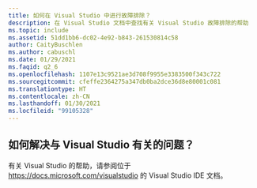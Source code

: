 ```yaml
---
title: 如何在 Visual Studio 中进行故障排除？
description: 在 Visual Studio 文档中查找有关 Visual Studio 故障排除的帮助
ms.topic: include
ms.assetid: 51dd1bb6-dc02-4e92-b843-261530814c58
author: CaityBuschlen
ms.author: cabuschl
ms.date: 01/29/2021
ms.faqid: q2_6
ms.openlocfilehash: 1107e13c9521ae3d708f9955e3383500f343c722
ms.sourcegitcommit: cfeffe2364275a347db0ba2dce36d8e80001c081
ms.translationtype: HT
ms.contentlocale: zh-CN
ms.lasthandoff: 01/30/2021
ms.locfileid: "99105328"
---
```

## <a name="how-do-i-troubleshoot-problems-with-visual-studio"></a>如何解决与 Visual Studio 有关的问题？ 

有关 Visual Studio 的帮助，请参阅位于 <https://docs.microsoft.com/visualstudio> 的 Visual Studio IDE 文档。

